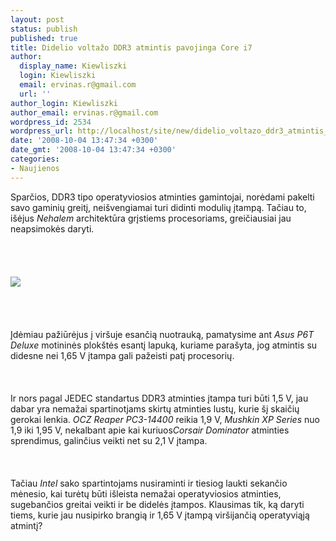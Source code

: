 ```yaml
---
layout: post
status: publish
published: true
title: Didelio voltažo DDR3 atmintis pavojinga Core i7
author:
  display_name: Kiewliszki
  login: Kiewliszki
  email: ervinas.r@gmail.com
  url: ''
author_login: Kiewliszki
author_email: ervinas.r@gmail.com
wordpress_id: 2534
wordpress_url: http://localhost/site/new/didelio_voltazo_ddr3_atmintis_pavojinga_core_i7/
date: '2008-10-04 13:47:34 +0300'
date_gmt: '2008-10-04 13:47:34 +0300'
categories:
- Naujienos
---
```

<p>Sparčios, DDR3 tipo operatyviosios atminties gamintojai, norėdami pakelti savo gaminių greitį, neišvengiamai turi didinti modulių įtampą. Tačiau to, išėjus <i>Nehalem</i> architektūra grįstiems procesoriams, greičiausiai jau neapsimokės daryti.<br />
<br><br />
<br><br><img src="http://www.technews.lt/upl/Failai/98067.jpg"><br><br />
<br><br />
<br>Įdėmiau pažiūrėjus į viršuje esančią nuotrauką, pamatysime ant <i>Asus P6T Deluxe</i> motininės plokštės esantį lapuką, kuriame parašyta, jog atmintis su didesne nei 1,65 V įtampa gali pažeisti patį procesorių.<br />
<br><br />
<br>Ir nors pagal JEDEC standartus DDR3 atminties įtampa turi būti 1,5 V, jau dabar yra nemažai spartinotjams skirtų atminties lustų, kurie šį skaičių gerokai lenkia. <i>OCZ Reaper PC3-14400</i> reikia 1,9 V, <i>Mushkin XP Series</i> nuo 1,9 iki 1,95 V, nekalbant apie kai kuriuos<i>Corsair Dominator</i> atminties sprendimus, galinčius veikti net su 2,1 V įtampa.<br />
<br><br />
<br>Tačiau <i>Intel</i> sako spartintojams nusiraminti ir tiesiog laukti sekančio mėnesio, kai turėtų būti išleista nemažai operatyviosios atminties, sugebančios greitai veikti ir be didelės įtampos. Klausimas tik, ką daryti tiems, kurie jau nusipirko brangią ir 1,65 V įtampą viršijančią operatyviąją atmintį?<br />
<br><br />
<br><br />
<br></p>
